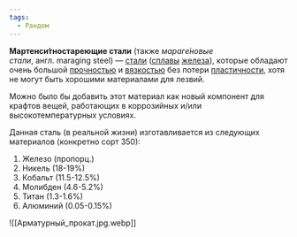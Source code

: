 ```yaml
---
tags:
  - Рандом
---
```

**Мартенси́тностареющие стали** (также _мараге́новые стали_, англ. maraging steel) — [стали](zim://C3557B6E-A6C2-B4B0-1997-FFACE1C58919/%D0%A1%D1%82%D0%B0%D0%BB%D1%8C "Сталь") ([сплавы](zim://C3557B6E-A6C2-B4B0-1997-FFACE1C58919/%D0%A1%D0%BF%D0%BB%D0%B0%D0%B2 "Сплав") [железа](zim://C3557B6E-A6C2-B4B0-1997-FFACE1C58919/%D0%96%D0%B5%D0%BB%D0%B5%D0%B7%D0%BE "Железо")), которые обладают очень большой [прочностью](zim://C3557B6E-A6C2-B4B0-1997-FFACE1C58919/%D0%9F%D1%80%D0%BE%D1%87%D0%BD%D0%BE%D1%81%D1%82%D1%8C "Прочность") и [вязкостью](zim://C3557B6E-A6C2-B4B0-1997-FFACE1C58919/%D0%92%D1%8F%D0%B7%D0%BA%D0%BE%D1%81%D1%82%D1%8C "Вязкость") без потери [пластичности](zim://C3557B6E-A6C2-B4B0-1997-FFACE1C58919/%D0%9F%D0%BB%D0%B0%D1%81%D1%82%D0%B8%D1%87%D0%BD%D0%BE%D1%81%D1%82%D1%8C_\(%D1%84%D0%B8%D0%B7%D0%B8%D0%BA%D0%B0\) "Пластичность (физика)"), хотя не могут быть хорошими материалами для лезвий.

Можно было бы добавить этот материал как новый компонент для крафтов вещей, работающих в коррозийных и/или высокотемпературных условиях.

Данная сталь (в реальной жизни) изготавливается из следующих материалов (конкретно сорт 350):
1. Железо (пропорц.)
2. Никель (18-19%)
3. Кобальт (11.5-12.5%)
4. Молибден (4.6-5.2%)
5. Титан (1.3-1.6%)
6. Алюминий (0.05-0.15%)

![[Арматурный_прокат.jpg.webp]]